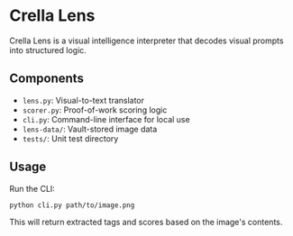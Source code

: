 # Crella Lens

Crella Lens is a visual intelligence interpreter that decodes visual prompts into structured logic.

## Components
- `lens.py`: Visual-to-text translator
- `scorer.py`: Proof-of-work scoring logic
- `cli.py`: Command-line interface for local use
- `lens-data/`: Vault-stored image data
- `tests/`: Unit test directory

## Usage
Run the CLI:
```bash
python cli.py path/to/image.png
```

This will return extracted tags and scores based on the image's contents.

